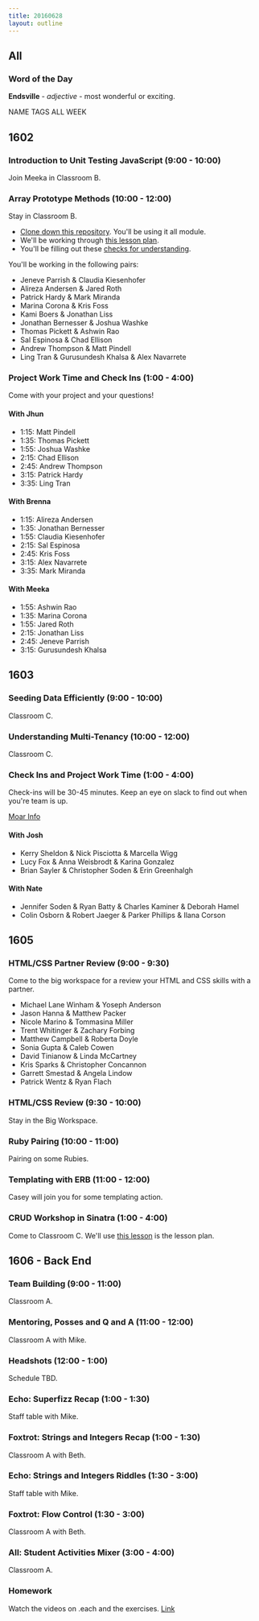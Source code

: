 ```yaml
---
title: 20160628
layout: outline
---
```


## All

### Word of the Day

**Endsville** - _adjective_ - most wonderful or exciting.

NAME TAGS ALL WEEK

## 1602

### Introduction to Unit Testing JavaScript (9:00 - 10:00)

Join Meeka in Classroom B.

### Array Prototype Methods (10:00 - 12:00)

Stay in Classroom B.

- [Clone down this repository][mdn]. You'll be using it all module.
- We'll be working through [this lesson plan][apm].
- You'll be filling out these [checks for understanding][cfu].

[mdn]: https://github.com/mdn/advanced-js-fundamentals-ck
[apm]: https://github.com/mdn/advanced-js-fundamentals-ck/tree/gh-pages/tutorials/01-array-prototype-methods
[cfu]: https://gist.github.com/rrgayhart/7b9c8bc4fe78a51196f25f966d055af3

You'll be working in the following pairs:

* Jeneve Parrish & Claudia Kiesenhofer
* Alireza Andersen & Jared Roth
* Patrick Hardy & Mark Miranda
* Marina Corona & Kris Foss
* Kami Boers & Jonathan Liss
* Jonathan Bernesser & Joshua Washke
* Thomas Pickett & Ashwin Rao
* Sal Espinosa & Chad Ellison
* Andrew Thompson & Matt Pindell
* Ling Tran & Gurusundesh Khalsa & Alex Navarrete

### Project Work Time and Check Ins (1:00 - 4:00)

Come with your project and your questions!

#### With Jhun

* 1:15: Matt Pindell
* 1:35: Thomas Pickett
* 1:55: Joshua Washke
* 2:15: Chad Ellison
* 2:45: Andrew Thompson
* 3:15: Patrick Hardy
* 3:35: Ling Tran

#### With Brenna

* 1:15: Alireza Andersen
* 1:35: Jonathan Bernesser
* 1:55: Claudia Kiesenhofer
* 2:15: Sal Espinosa
* 2:45: Kris Foss
* 3:15: Alex Navarrete
* 3:35: Mark Miranda

#### With Meeka

* 1:55: Ashwin Rao
* 1:35: Marina Corona
* 1:55: Jared Roth
* 2:15: Jonathan Liss
* 2:45: Jeneve Parrish
* 3:15: Gurusundesh Khalsa


## 1603

### Seeding Data Efficiently (9:00 - 10:00)

Classroom C.

### Understanding Multi-Tenancy (10:00 - 12:00)

Classroom C.

### Check Ins and Project Work Time (1:00 - 4:00)

Check-ins will be 30-45 minutes. Keep an eye on slack to find out when you're team is up.

[Moar Info](https://github.com/turingschool/lesson_plans/blob/master/ruby_03-professional_rails_applications/the_pivot.md#1st-check-in)

#### With Josh

- Kerry Sheldon & Nick Pisciotta & Marcella Wigg
- Lucy Fox & Anna Weisbrodt & Karina Gonzalez
- Brian Sayler & Christopher Soden & Erin Greenhalgh

#### With Nate

- Jennifer Soden & Ryan Batty & Charles Kaminer & Deborah Hamel
- Colin Osborn & Robert Jaeger & Parker Phillips & Ilana Corson


## 1605

### HTML/CSS Partner Review (9:00 - 9:30)

Come to the big workspace for a review your HTML and CSS skills with a partner.

* Michael Lane Winham & Yoseph Anderson
* Jason Hanna & Matthew Packer
* Nicole Marino & Tommasina Miller
* Trent Whitinger & Zachary Forbing
* Matthew Campbell & Roberta Doyle
* Sonia Gupta & Caleb Cowen
* David Tinianow & Linda McCartney
* Kris Sparks & Christopher Concannon
* Garrett Smestad & Angela Lindow
* Patrick Wentz & Ryan Flach

### HTML/CSS Review (9:30 - 10:00)

Stay in the Big Workspace.

### Ruby Pairing (10:00 - 11:00)

Pairing on some Rubies.

### Templating with ERB (11:00 - 12:00)

Casey will join you for some templating action.

### CRUD Workshop in Sinatra (1:00 - 4:00)

Come to Classroom C. We'll use [this lesson](https://github.com/turingschool/lesson_plans/blob/master/ruby_02-web_applications_with_ruby/crud_sinatra.markdown) is the lesson plan.


## 1606 - Back End

### Team Building (9:00 - 11:00)

Classroom A.

### Mentoring, Posses and Q and A (11:00 - 12:00)

Classroom A with Mike.

### Headshots (12:00 - 1:00)

Schedule TBD.

### Echo: Superfizz Recap (1:00 - 1:30)

Staff table with Mike.

### Foxtrot: Strings and Integers Recap (1:00 - 1:30)

Classroom A with Beth.

### Echo: Strings and Integers Riddles (1:30 - 3:00)

Staff table with Mike.

### Foxtrot: Flow Control (1:30 - 3:00)

Classroom A with Beth.

### All: Student Activities Mixer (3:00 - 4:00)

Classroom A.

### Homework

Watch the videos on .each and the exercises.
[Link]()

